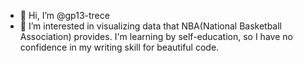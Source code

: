 - 👋 Hi, I’m @gp13-trece
- 👀 I’m interested in visualizing data that NBA(National Basketball Association) provides. I'm learning by self-education, so I have no confidence in my writing skill for beautiful code.

<!---
gp13-trece/gp13-trece is a ✨ special ✨ repository because its `README.md` (this file) appears on your GitHub profile.
You can click the Preview link to take a look at your changes.
--->
